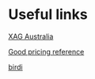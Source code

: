 # Useful links

[XAG Australia](https://www.xagaustralia.com.au/)

[Good pricing reference](https://www.dronecommanderaustralia.com/pricing)

[birdi](https://www.birdi.io/)